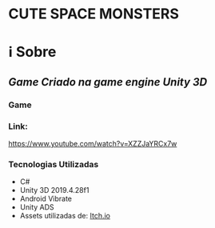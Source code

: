 # CUTE SPACE MONSTERS
# ℹ Sobre
## *Game Criado na game engine Unity 3D*

### Game

### Link:
https://www.youtube.com/watch?v=XZZJaYRCx7w

### Tecnologias Utilizadas
<ul>
  <li>C#</li>
  <li>Unity 3D 2019.4.28f1</li>
  <li>Android Vibrate</li>
  <li>Unity ADS</l1>
  <li>Assets utilizadas de: <a href="https://itch.io/">Itch.io</a></li>
</ul>
